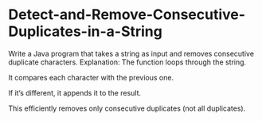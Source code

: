 # Detect-and-Remove-Consecutive-Duplicates-in-a-String
Write a Java program that takes a string as input and removes consecutive duplicate characters.
Explanation:
The function loops through the string.

It compares each character with the previous one.

If it’s different, it appends it to the result.

This efficiently removes only consecutive duplicates (not all duplicates).

